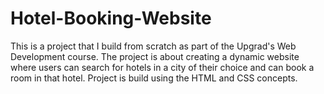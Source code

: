 # Hotel-Booking-Website
This is a project that I build from scratch as part of the Upgrad's Web Development course. The project is about creating a dynamic website where users can search for hotels in a city of their choice and can book a room in that hotel. 
Project is build using the HTML and CSS concepts.
